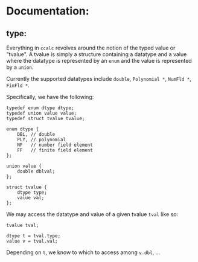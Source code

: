 # Documentation:

## type:
Everything in `ccalc` revolves around the notion of the typed value or "tvalue". A tvalue is simply a structure containing a datatype and a value where the datatype is represented by an `enum` and the value is represented by a `union`. 

Currently the supported datatypes include `double`, `Polynomial *`, `NumFld *`, `FinFld *`.

Specifically, we have the following: 

```
typedef enum dtype dtype; 
typedef union value value;
typedef struct tvalue tvalue;

enum dtype {
    DBL, // double
    PLY, // polynomial
    NF   // number field element
    FF   // finite field element
};

union value {
    double dblval;
};

struct tvalue {
    dtype type;
    value val;
};
```

We may access the datatype and value of a given tvalue `tval` like so:

```
tvalue tval;

dtype t = tval.type;
value v = tval.val;
```

Depending on `t`, we know to which to access among `v.dbl`, ...